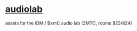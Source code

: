 # [audiolab](https://idmnyu.github.io/audiolab/)
assets for the IDM / BxmC audio lab (2MTC, rooms 823/824)
